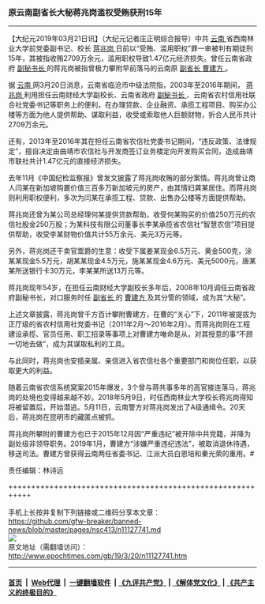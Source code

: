 ### 原云南副省长大秘蒋兆岗滥权受贿获刑15年
------------------------

<p>
 【大纪元2019年03月21日讯】（大纪元记者庄正明综合报导）中共
 <a href="http://www.epochtimes.com/gb/tag/%E4%BA%91%E5%8D%97.html">
  云南
 </a>
 省西南林业大学前党委副书记、校长
 <a href="http://www.epochtimes.com/gb/tag/%E8%92%8B%E5%85%86%E5%B2%97.html">
  蒋兆岗
 </a>
 日前以“受贿、滥用职权”罪一审被判有期徒刑15年，其被指收贿2709万余元，滥用职权导致1.47亿元经济损失。曾任云南省政府
 <a href="http://www.epochtimes.com/gb/tag/%E5%89%AF%E7%A7%98%E4%B9%A6%E9%95%BF.html">
  副秘书长
 </a>
 的蒋兆岗被指曾极力攀附早前落马的云南原
 <a href="http://www.epochtimes.com/gb/tag/%E5%89%AF%E7%9C%81%E9%95%BF.html">
  副省长
 </a>
 <a href="http://www.epochtimes.com/gb/tag/%E6%9B%B9%E5%BB%BA%E6%96%B9.html">
  曹建方
 </a>
 。
</p>
<p>
 据
 <a href="http://www.epochtimes.com/gb/tag/%E4%BA%91%E5%8D%97.html">
  云南
 </a>
 网3月20日消息，云南省临沧市中级法院指，2003年至2016年期间，
 <a href="http://www.epochtimes.com/gb/tag/%E8%92%8B%E5%85%86%E5%B2%97.html">
  蒋兆岗
 </a>
 利用担任云南财经大学副校长、云南省政府
 <a href="http://www.epochtimes.com/gb/tag/%E5%89%AF%E7%A7%98%E4%B9%A6%E9%95%BF.html">
  副秘书长
 </a>
 、云南省农村信用社联合社党委书记等职务上的便利，在办理贷款、企业融资、承揽工程项目、购买办公楼等方面为他人提供帮助、谋取利益，收受或索取他人巨额财物，折合人民币共计2709万余元。
</p>
<p>
 还有，2013年至2016年其在担任云南省农信社党委书记期间，“违反政策、法律规定”，擅自决定由曲靖市农信社与开发商签订业务楼定向开发购买合同，造成曲靖市联社共计1.47亿元的直接经济损失。
</p>
<p>
 去年11月《中国纪检监察报》曾发文披露了蒋兆岗收贿的部分案情。蒋兆岗曾让商人闫某在新加坡购置价值三百多万新加坡元的房产，由其情妇龚某居住。而蒋兆岗则利用职权便利，多次为闫某在承揽工程、贷款、出售办公楼等方面提供帮助。
</p>
<p>
 蒋兆岗还曾为某公司总经理何某提供贷款帮助，收受何某购买的价值250万元的农信社股金250万股；为某科技有限公司董事长李某承揽省农信社“智慧农信”项目提供帮助，收受李某财物价值共计55万余元、美元3万元等。
</p>
<p>
 另外，蒋兆岗还干卖官鬻爵的生意：收受下属姜某现金6.5万元、黄金500克，涂某某现金5.5万元，胡某某现金4.5万元，施某某现金4.6万元、美元5000元，唐某某所送银行卡30万元，李某某所送13万元等。
</p>
<p>
 蒋兆岗现年54岁，在担任云南财经大学副校长多年后，2008年10月调任云南省政府副秘书长，对口服务时任
 <a href="http://www.epochtimes.com/gb/tag/%E5%89%AF%E7%9C%81%E9%95%BF.html">
  副省长
 </a>
 的
 <a href="http://www.epochtimes.com/gb/tag/%E6%9B%B9%E5%BB%BA%E6%96%B9.html">
  曹建方
 </a>
 及其分管的领域，成为其“大秘”。
</p>
<p>
 上述文章披露，蒋兆岗曾千方百计攀附曹建方，在曹的“关心”下，2011年被提拔为正厅级的省农村信用社党委书记（2011年2月～2016年2月）。而蒋兆岗则在工程建设承揽、官员任用、职工招录等事项上对曹建方唯命是从，对其授意的事“不顾一切地去做”，成为其谋取私利的工具。
</p>
<p>
 与此同时，蒋兆岗也安插亲属、亲信进入省农信社各个重要部门和岗位任职，以获取更大的利益。
</p>
<p>
 随着云南省农信系统窝案2015年爆发，3个曾与蒋共事多年的高官接连落马，蒋兆岗的处境也变得越来越不妙。2018年5月9日，时任西南林业大学校长蒋兆岗得知将被留置后，开始潜逃。5月11日，云南警方对蒋兆岗发出了A级通缉令。20天后，蒋兆岗在昆明市的藏匿点被抓。
</p>
<p>
 蒋兆岗所攀附的曹建方也已于2015年12月因“严重违纪”被开除中共党籍，并降为副处级非领导职务。2019年1月，曹建方“涉嫌严重违纪违法”，被取消退休待遇，移送司法。曹建方曾获得云南两任省委书记、江派大员白恩培和秦光荣的重用。#
</p>
<p>
 责任编辑：林诗远
</p>

+++++++++++++++++++++++++++++++++++++++++++++++++++++++++++<br/><br/>
手机上长按并复制下列链接或二维码分享本文章：<br/>
https://github.com/gfw-breaker/banned-news/blob/master/pages/nsc413/n11127741.md <br/>
<a href='https://github.com/gfw-breaker/banned-news/blob/master/pages/nsc413/n11127741.md'><img src='https://github.com/gfw-breaker/banned-news/blob/master/pages/nsc413/n11127741.md.png'/></a> <br/>
原文地址（需翻墙访问）：http://www.epochtimes.com/gb/19/3/20/n11127741.htm


------------------------
#### [首页](https://github.com/gfw-breaker/banned-news/blob/master/README.md) &nbsp;|&nbsp; [Web代理](https://github.com/labour-camp/helloworld) &nbsp;|&nbsp; [一键翻墙软件](https://github.com/gfw-breaker/nogfw/blob/master/README.md) &nbsp;| [《九评共产党》](https://github.com/gfw-breaker/9ping.md/blob/master/README.md#九评之一评共产党是什么) | [《解体党文化》](https://github.com/gfw-breaker/jtdwh.md/blob/master/README.md) | [《共产主义的终极目的》](https://github.com/gfw-breaker/gczydzjmd.md/blob/master/README.md)

